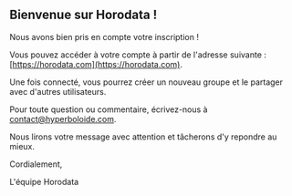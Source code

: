 ## Bienvenue sur Horodata !

Nous avons bien pris en compte votre inscription !

Vous pouvez accéder à votre compte à partir de l'adresse suivante :
[https://horodata.com](https://horodata.com).

Une fois connecté, vous pourrez créer un nouveau groupe et le partager avec d'autres utilisateurs.

Pour toute question ou commentaire, écrivez-nous à [contact@hyperboloide.com](mailto:contact@hyperboloide.com).

Nous lirons votre message avec attention et tâcherons d'y repondre au mieux.

Cordialement,

L'équipe Horodata
